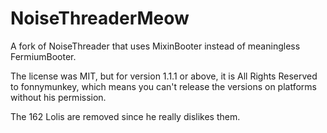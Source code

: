 # NoiseThreaderMeow
A fork of NoiseThreader that uses MixinBooter instead of meaningless FermiumBooter.

The license was MIT, but for version 1.1.1 or above, it is All Rights Reserved to fonnymunkey, which means you can't release the versions on platforms without his permission.

The 162 Lolis are removed since he really dislikes them.